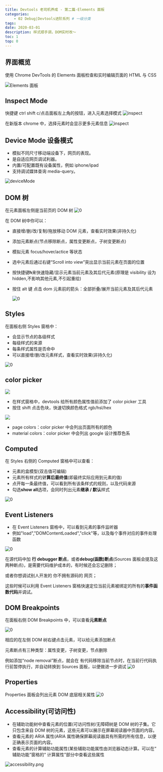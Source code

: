 ```yaml
---
title: Devtools 老司机养成 - 第二篇-Elements 面板
categories:
    - 02 Debug|Devtools进阶系列 # 一级分类
tags:
date: 2020-03-01
description: 样式顺手调，DOM实时改～
toc: 1
top: 0
---
```


## 界面概览

使用 Chrome DevTools 的 Elements 面板检查和实时编辑页面的 HTML 与 CSS

![Elements 面板](https://i.loli.net/2019/07/29/5d3e521d6fbde79541.png)

## Inspect Mode

快捷键 ctrl shift c/点击面板左上角的按钮，进入元素选择模式
![inspect](https://i.loli.net/2019/04/19/5cb9cb351d6a2.png)

在新版本 chrome 中，选择元素时会显示更多元素信息
![inspect](https://i.loli.net/2019/04/19/5cb9ca97739bb.png)

## Device Mode 设备模式

-   模拟不同尺寸移动端设备下，网页的表现。
-   是自适应网页调试利器。
-   内置/可配置既有设备属性，例如 iphone/ipad
-   支持调试媒体查询 media-query。

![deviceMode](https://i.loli.net/2019/04/19/5cb9cc03d400a.png)

## DOM 树

在元素面板左侧是当前页的 DOM 树
![0](https://i.loli.net/2019/07/29/5d3e52339265738563.png)

在 DOM 树中你可以：

-   直接增/删/改/复制/拖放移动 DOM 元素，查看实时效果(非持久化)
-   添加元素断点(节点移除断点，属性变更断点，子树变更断点)
-   模拟元素 focus/hover/actice 等状态
-   选中元素后通过右键“Scroll into view”突出显示当前元素在页面的位置
-   按快捷键**h**来快速隐藏/显示元素当前元素及其后代元素(原理是 visibility 设为 hidden,不影响其他元素,不引起重绘)
-   按住 alt 键 点击 dom 元素前的箭头：全部折叠/展开当前元素及其后代元素

    ![0](https://i.loli.net/2019/07/29/5d3e52c51ed0570682.png)

## Styles

在面板右侧 Styles 窗格中：

-   会显示节点的各级样式
-   每级样式的来源
-   每条样式属性是否命中
-   可以直接增/删/改元素样式，查看实时效果(非持久化)

![0](https://i.loli.net/2019/07/29/5d3e524d5a48a76988.png)

## color picker

![](https://i.loli.net/2019/05/13/5cd95d7a5c09c98927.png)

-   在样式窗格中，devtools 给所有颜色属性值前添加了 color picker 工具
-   按住 shift 点击色块，快速切换颜色格式 rgb/hsl/hex

![](https://i.loli.net/2019/05/13/5cd95e1abea2793787.png)

-   page colors：color picker 中会列出页面所有的颜色
-   material colors：color picker 中会列出 google 设计推荐色系

## Computed

在 Styles 右侧的 Computed 窗格中可以查看：

-   元素的盒模型(双击值可编辑)
-   元素所有样式的**计算后最终值**(即最终实际应用到元素的值)
-   点开每一条最终值，可以看到所有该条样式的规则，以及代码来源
-   勾选**show all**选项，会同时列出元素**继承 / 默认**样式

![0](https://i.loli.net/2019/07/29/5d3e525f4f2a311954.png)

## Event Listeners

-   在 Event Listeners 窗格中，可以看到元素的事件监听器
-   例如"load","DOMContentLoaded","click"等，以及每个事件对应的事件处理函数

![0](https://i.loli.net/2019/07/29/5d3e52728065d88131.png)

在源代码中加 **行 debugger 断点**，或者**debug(函数)断点**(Sources 面板会提及这两种断点)，是需要代码维护成本的，有时候还会忘记删除；

或者你想调试别人开发的 你不拥有源码的 网页；

这些时候可以利用 Event Listeners 窗格快速定位当前元素被绑定的所有的**事件函数代码**并调试。

## DOM Breakpoints

在面板右侧 DOM Breakpoints 中，可以查看**元素断点**

![0](https://i.loli.net/2019/07/29/5d3e5282c491d43866.png)

相应的在左侧 DOM 树右键点击元素，可以给元素添加断点

元素断点有三种类型：属性变更，子树变更，节点删除

例如添加“node removal”断点，就会在 有代码移除当前节点时，在当前行代码执行前暂停执行，并自动转换到 Sources 面板，以便做进一步调试
![0](https://i.loli.net/2019/07/29/5d3e529117f6c69468.png)

## Properties

Properties 面板会列出元素 DOM 底层相关属性
![0](https://i.loli.net/2019/07/29/5d3e52b143cc424671.png)

## Accessibility(可访问性)

-   在辅助功能树中查看元素的位置(可访问性树/无障碍树是 DOM 树的子集。它只包含来自 DOM 树的元素，这些元素可以展示在屏幕阅读器中页面的内容。
-   查看元素的 ARIA 属性(ARIA 属性确保屏幕阅读器具有所需的所有信息，以便正确表示页面的内容。
-   查看元素的计算辅助功能属性(某些辅助功能属性由浏览器动态计算。可以在“ 辅助功能”窗格的“ 计算属性”部分中查看这些属性

![accessibility.png](https://i.loli.net/2019/04/21/5cbc83e1561e4.png)
